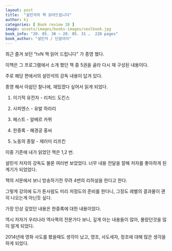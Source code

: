 ```yaml
---
layout: post
title:  "설민석의 책 읽어드립니다"
author: kj
categories: [ Book review 20 ]
image: assets/images/books-images/seolbook.jpg
book_info: "20. 05. 30 ~ 20. 05. 31 ,  220 pages"
book_author: "설민석 / 단꿈아이"
---
```

최근 즐겨 보던 "tvN 책 읽어 드립니다" 가 종영 했다.

이책은 그 프로그램에서 소개 했던 책 중 5권을 골라 다시 재 구성된 내용이다.

주로 해당 편에서의 설민석의 강독 내용이 답겨 있다. 

종영 해서 아쉽던 찰나에, 재밌겠다 싶어서 읽게 되었다.

1. 이기적 유전자 - 리처드 도킨스

2. 사피엔스 - 유발 하라리

3. 페스트 - 알베르 카뮈

4. 한중록 - 혜경궁 홍씨

5. 노동의 종말 - 제러미 리프킨

이중 기존에 내가 읽었던 책은 1,2 번.

설민석 저자의 강독도 물론 여러번 보았었다. 너무 내용 전달을 잘해 저자를 좋아하게 된 계기가 되었었다.

책의 서문에서 보니 방송하기전 무려 4번의 리허설을 한다고 한다.

그렇게 강의에 도가 튼사람도 미리 저정도의 준비를 한다니, 그정도 레벨의 결과물이 괜히 나오는게 아닌듯 싶다.

가장 인상 깊었던 내용은 한중록에 대한 내용이었다.

역시 저자가 우리나라 역사쪽의 전문가다 보니, 깊게 아는 내용들이 많아, 몰랐던것을 많이 알게 되었다.

2014년에 영화 사도를 봤을때도 생각이 났고, 영조, 사도세자, 정조에 대해 많은 생각을 하게 되었다.



